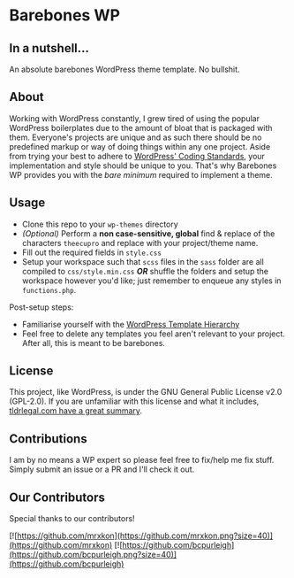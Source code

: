 # Barebones WP

## In a nutshell...

An absolute barebones WordPress theme template. No bullshit.

## About

Working with WordPress constantly, I grew tired of using the popular WordPress boilerplates due to the amount of bloat that is packaged with them. Everyone's projects are unique and as such there should be no predefined markup or way of doing things within any one project. Aside from trying your best to adhere to [WordPress' Coding Standards](https://codex.wordpress.org/WordPress_Coding_Standards), your implementation and style should be unique to you. That's why Barebones WP provides you with the *bare minimum* required to implement a theme.

## Usage

* Clone this repo to your `wp-themes` directory
* _(Optional)_ Perform a **non case-sensitive, global** find & replace of the characters `theecupro` and replace with your project/theme name.
* Fill out the required fields in `style.css`
* Setup your workspace such that `scss` files in the `sass` folder are all compiled to `css/style.min.css` _**OR**_ shuffle the folders and setup the workspace however you'd like; just remember to enqueue any styles in `functions.php`.

Post-setup steps:
* Familiarise yourself with the [WordPress Template Hierarchy](https://developer.wordpress.org/files/2014/10/wp-hierarchy.png)
* Feel free to delete any templates you feel aren't relevant to your project. After all, this is meant to be barebones.

## License

This project, like WordPress, is under the GNU General Public License v2.0 (GPL-2.0). If you are unfamiliar with this license and what it includes, [tldrlegal.com have a great summary](https://tldrlegal.com/license/gnu-general-public-license-v2).

## Contributions

I am by no means a WP expert so please feel free to fix/help me fix stuff. Simply submit an issue or a PR and I'll check it out.

## Our Contributors

Special thanks to our contributors!

[![https://github.com/mrxkon](https://github.com/mrxkon.png?size=40)](https://github.com/mrxkon) [![https://github.com/bcpurleigh](https://github.com/bcpurleigh.png?size=40)](https://github.com/bcpurleigh)
